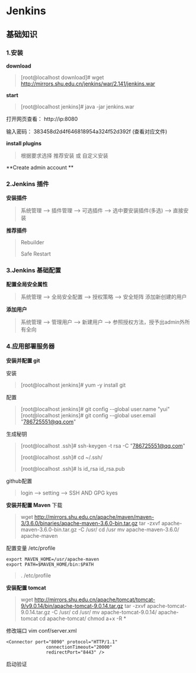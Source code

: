 # Jenkins

## 基础知识

### 1.安装

**download**

> [root@localhost download]# wget http://mirrors.shu.edu.cn/jenkins/war/2.141/jenkins.war  

**start**

> [root@localhost jenkins]# java -jar jenkins.war 

打开网页查看：  http://ip:8080

输入密码： 383458d2d4f646818954a324f52d392f  (查看对应文件)

**install plugins**

> 根据要求选择 推荐安装 或 自定义安装

**Create admin account **



### 2.Jenkins 插件

**安装插件**

> 系统管理 --> 插件管理 --> 可选插件  --> 选中要安装插件(多选) --> 直接安装

**推荐插件**

> Rebuilder
>
> Safe Restart



### 3.Jenkins 基础配置

**配置全局安全属性**

> 系统管理 --> 全局安全配置 -->  授权策略 --> 安全矩阵 添加新创建的用户

**添加用户**

>系统管理 --> 管理用户 --> 新建用户 --> 参照授权方法，授予出admin外所有全向



### 4.应用部署服务器

**安装并配置 git**

安装

> [root@localhost jenkins]# yum -y install git

配置

> [root@localhost jenkins]# git config --global user.name "yui"
> [root@localhost jenkins]# git config --global user.email "786725551@qq.com"

生成秘钥

> [root@localhost .ssh]# ssh-keygen -t rsa -C "786725551@qq.com"
>
> [root@localhost .ssh]# cd ~/.ssh/
>
> [root@localhost .ssh]# ls
> id_rsa  id_rsa.pub

github配置

> login --> setting --> SSH AND GPG kyes

**安装并配置 Maven**
下载
>wget http://mirrors.shu.edu.cn/apache/maven/maven-3/3.6.0/binaries/apache-maven-3.6.0-bin.tar.gz
>tar -zxvf apache-maven-3.6.0-bin.tar.gz -C /usr/
>cd /usr
>mv apache-maven-3.6.0/ apache-maven



配置变量
/etc/profile
```
export MAVEN_HOME=/usr/apache-maven
export PATH=$MAVEN_HOME/bin:$PATH
```
> . /etc/profile


**安装配置 tomcat**
>wget http://mirrors.shu.edu.cn/apache/tomcat/tomcat-9/v9.0.14/bin/apache-tomcat-9.0.14.tar.gz
>tar -zxvf apache-tomcat-9.0.14.tar.gz -C /usr/
>cd /usr/
>mv apache-tomcat-9.0.14/ apache-tomcat
>cd apache-tomcat/
>chmod a+x -R *

修改端口
vim conf/server.xml
```
<Connector port="8090" protocol="HTTP/1.1"
               connectionTimeout="20000"
               redirectPort="8443" />

```
启动验证